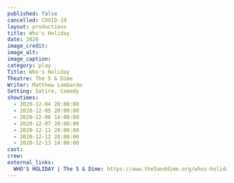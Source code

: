 ```yaml
---
published: false
cancelled: COVID-19
layout: productions
title: Who's Holiday
date: 2020
image_credit: 
image_alt:
image_caption:
category: play
Title: Who's Holiday
Theatre: The 5 & Dime
Writer: Matthew Lombardo
Setting: Satire, Comedy
showtimes: 
  - 2020-12-04 20:00:00
  - 2020-12-05 20:00:00
  - 2020-12-06 14:00:00
  - 2020-12-07 20:00:00
  - 2020-12-11 20:00:00
  - 2020-12-12 20:00:00
  - 2020-12-13 14:00:00
cast:
crew:
external_links:
  WHO'S HOLIDAY | The 5 & Dime: https://www.the5anddime.org/whos-holiday
---
```

